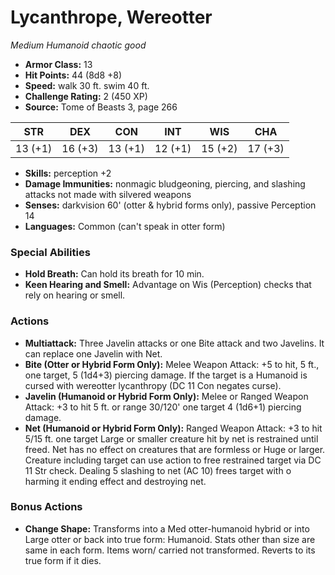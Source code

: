 # Lycanthrope, Wereotter

*Medium* *Humanoid* *chaotic good*

- **Armor Class:** 13
- **Hit Points:** 44 (8d8 +8)
- **Speed:** walk 30 ft. swim 40 ft.
- **Challenge Rating:** 2 (450 XP)
- **Source:** Tome of Beasts 3, page 266

| STR | DEX | CON | INT | WIS | CHA |
| --- | --- | --- | --- | --- | --- |
| 13 (+1) | 16 (+3) | 13 (+1) | 12 (+1) | 15 (+2) | 17 (+3) |

- **Skills:** perception +2
- **Damage Immunities:** nonmagic bludgeoning, piercing, and slashing attacks not made with silvered weapons
- **Senses:** darkvision 60' (otter &amp; hybrid forms only), passive Perception 14
- **Languages:** Common (can't speak in otter form)

### Special Abilities

- **Hold Breath:** Can hold its breath for 10 min.
- **Keen Hearing and Smell:** Advantage on Wis (Perception) checks that rely on hearing or smell.

### Actions

- **Multiattack:** Three Javelin attacks or one Bite attack and two Javelins. It can replace one Javelin with Net.
- **Bite (Otter or Hybrid Form Only):** Melee Weapon Attack: +5 to hit, 5 ft., one target, 5 (1d4+3) piercing damage. If the target is a Humanoid is cursed with wereotter lycanthropy (DC 11 Con negates curse).
- **Javelin (Humanoid or Hybrid Form Only):** Melee or Ranged Weapon Attack: +3 to hit 5 ft. or range 30/120' one target 4 (1d6+1) piercing damage.
- **Net (Humanoid or Hybrid Form Only):** Ranged Weapon Attack: +3 to hit 5/15 ft. one target Large or smaller creature hit by net is restrained until freed. Net has no effect on creatures that are formless or Huge or larger. Creature including target can use action to free restrained target via DC 11 Str check. Dealing 5 slashing to net (AC 10) frees target with o harming it ending effect and destroying net.

### Bonus Actions

- **Change Shape:** Transforms into a Med otter-humanoid hybrid or into Large otter or back into true form: Humanoid. Stats other than size are same in each form. Items worn/ carried not transformed. Reverts to its true form if it dies.


